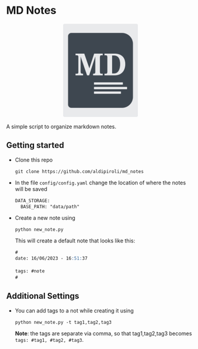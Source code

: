# MD Notes

<p align="center">
<img src="img/MDNotes.png" alt="drawing" width="200"/>
</p>

A simple script to organize markdown notes.
## Getting started
- Clone this repo
    ```
    git clone https://github.com/aldipiroli/md_notes
    ```
- In the file `config/config.yaml` change the location of where the notes will be saved
  ```
  DATA_STORAGE:
    BASE_PATH: "data/path"
  ```
- Create a new note using 
    ```
    python new_note.py
    ```
    This will create a default note that looks like this:
    ```md
    #
    date: 16/06/2023 - 16:51:37

    tags: #note 
    #
    ```

## Additional Settings
- You can add tags to a not while creating it using
  ```
  python new_note.py -t tag1,tag2,tag3
  ```
  **Note**: the tags are separate via comma, so that tag1,tag2,tag3 becomes  `tags: #tag1, #tag2, #tag3`.


